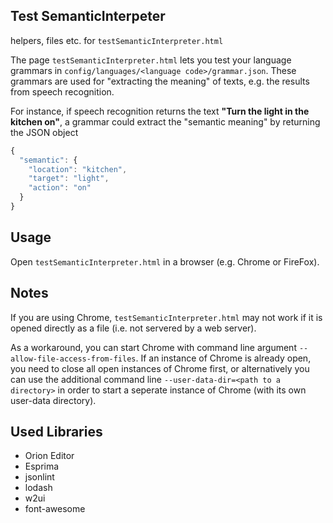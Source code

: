 Test SemanticInterpeter
----

helpers, files etc. for `testSemanticInterpreter.html`

The page `testSemanticInterpreter.html` lets you test your language grammars in
`config/languages/<language code>/grammar.json`.
These grammars are used for "extracting the meaning" of texts, e.g. the results
from speech recognition.

For instance, if speech recognition returns the text __"Turn the light in the kitchen on"__,
a grammar could extract the "semantic meaning" by returning the JSON object
```javascript
{
  "semantic": {
    "location": "kitchen",
    "target": "light",
    "action": "on"
  }
}
```


Usage
----
Open `testSemanticInterpreter.html` in a browser (e.g. Chrome or FireFox).


Notes
--

If you are using Chrome, `testSemanticInterpreter.html` may not work if it is opened directly 
as a file (i.e. not servered by a web server).

As a workaround, you can start Chrome with command line argument `--allow-file-access-from-files`. 
If an instance of Chrome is already open, you need to close all open instances of Chrome first, or
alternatively you can use the additional command line `--user-data-dir=<path to a directory>` in order
to start a seperate instance of Chrome (with its own user-data directory).


Used Libraries
---

 * Orion Editor
 * Esprima
 * jsonlint
 * lodash
 * w2ui
 * font-awesome
